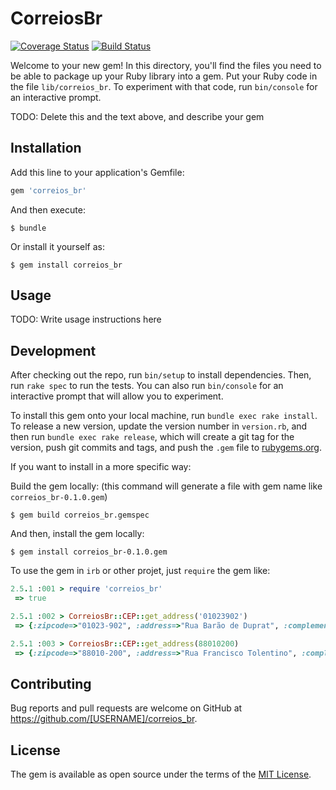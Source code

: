 # CorreiosBr
[![Coverage Status](https://coveralls.io/repos/github/henriqueaf/correios_br/badge.svg)](https://coveralls.io/github/henriqueaf/correios_br)
[![Build Status](https://travis-ci.com/henriqueaf/correios_br.svg?branch=master)](https://travis-ci.com/henriqueaf/correios_br)

Welcome to your new gem! In this directory, you'll find the files you need to be able to package up your Ruby library into a gem. Put your Ruby code in the file `lib/correios_br`. To experiment with that code, run `bin/console` for an interactive prompt.

TODO: Delete this and the text above, and describe your gem

## Installation

Add this line to your application's Gemfile:

```ruby
gem 'correios_br'
```

And then execute:

    $ bundle

Or install it yourself as:

    $ gem install correios_br

## Usage

TODO: Write usage instructions here

## Development

After checking out the repo, run `bin/setup` to install dependencies. Then, run `rake spec` to run the tests. You can also run `bin/console` for an interactive prompt that will allow you to experiment.

To install this gem onto your local machine, run `bundle exec rake install`. To release a new version, update the version number in `version.rb`, and then run `bundle exec rake release`, which will create a git tag for the version, push git commits and tags, and push the `.gem` file to [rubygems.org](https://rubygems.org).

If you want to install in a more specific way:

Build the gem locally: (this command will generate a file with gem name like `correios_br-0.1.0.gem`)

    $ gem build correios_br.gemspec

And then, install the gem locally:

    $ gem install correios_br-0.1.0.gem

To use the gem in `irb` or other projet, just `require` the gem like:

```ruby
2.5.1 :001 > require 'correios_br'
 => true

2.5.1 :002 > CorreiosBr::CEP::get_address('01023902')
 => {:zipcode=>"01023-902", :address=>"Rua Barão de Duprat", :complement=>"449", :neighborhood=>"Centro", :city=>"São Paulo", :state=>"SP", :unity=>"", :ibge=>"3550308", :gia=>"1004"}

2.5.1 :003 > CorreiosBr::CEP::get_address(88010200)
 => {:zipcode=>"88010-200", :address=>"Rua Francisco Tolentino", :complement=>"", :neighborhood=>"Centro", :city=>"Florianópolis", :state=>"SC", :unity=>"", :ibge=>"4205407", :gia=>""}
```

## Contributing

Bug reports and pull requests are welcome on GitHub at https://github.com/[USERNAME]/correios_br.

## License

The gem is available as open source under the terms of the [MIT License](https://opensource.org/licenses/MIT).
